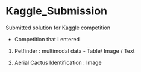# Kaggle_Submission
Submitted solution for Kaggle competition

* Competition that I entered 
1. Petfinder : multimodal data - Table/ Image / Text 

2. Aerial Cactus Identification : Image
                            

